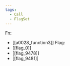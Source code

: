 ```yaml
---
tags:
  - Call
  - FlagSet
---
```

Fn:
- [[a0028_function3]]
Flag:
- [[flag_0]]
- [[flag_9478]]
- [[flag_9481]]
